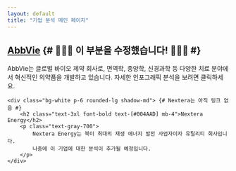 ```yaml
---
layout: default
title: "기업 분석 메인 페이지"
---
```


<div class="grid grid-cols-1 md:grid-cols-2 gap-8 mt-8">
    <div class="bg-white p-6 rounded-lg shadow-md hover:shadow-lg transition-shadow duration-300">
        <h2 class="text-3xl font-bold text-[#004AAD] mb-4">
            <a href="/my-company-analysis/abbvie.html" class="hover:underline">AbbVie</a> {# 🚨🚨🚨 이 부분을 수정했습니다! 🚨🚨🚨 #}
        </h2>
        <p class="text-gray-700">
            AbbVie는 글로벌 바이오 제약 회사로, 면역학, 종양학, 신경과학 등 다양한 치료 분야에서 혁신적인 의약품을 개발하고 있습니다.
            자세한 인포그래픽 분석을 보려면 클릭하세요.
        </p>
    </div>

    <div class="bg-white p-6 rounded-lg shadow-md"> {# Nextera는 아직 링크 없음 #}
        <h2 class="text-3xl font-bold text-[#004AAD] mb-4">Nextera Energy</h2>
        <p class="text-gray-700">
            Nextera Energy는 북미 최대의 재생 에너지 발전 사업자이자 유틸리티 회사입니다.
            나중에 이 기업에 대한 분석이 추가될 예정입니다.
        </p>
    </div>
</div>